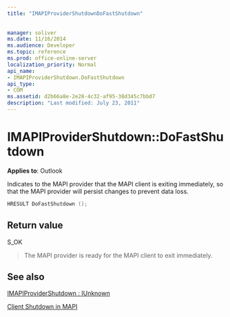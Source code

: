 ```yaml
---
title: "IMAPIProviderShutdownDoFastShutdown"
 
 
manager: soliver
ms.date: 11/16/2014
ms.audience: Developer
ms.topic: reference
ms.prod: office-online-server
localization_priority: Normal
api_name:
- IMAPIProviderShutdown.DoFastShutdown
api_type:
- COM
ms.assetid: d2b66a8e-2e28-4c32-af95-38d345c7bbd7
description: "Last modified: July 23, 2011"
---
```


# IMAPIProviderShutdown::DoFastShutdown

  
  
**Applies to**: Outlook 
  
Indicates to the MAPI provider that the MAPI client is exiting immediately, so that the MAPI provider will persist changes to prevent data loss.
  
```cpp
HRESULT DoFastShutdown ();
```

## Return value

S_OK
  
> The MAPI provider is ready for the MAPI client to exit immediately. 
    
## See also



[IMAPIProviderShutdown : IUnknown](imapiprovidershutdowniunknown.md)


[Client Shutdown in MAPI](client-shutdown-in-mapi.md)

